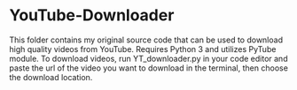 # YouTube-Downloader
This folder contains my original source code that can be used to download high quality videos from YouTube.
Requires Python 3 and utilizes PyTube module.
To download videos, run YT_downloader.py in your code editor and paste the url of the video you want to download in the terminal, then choose the download location.
